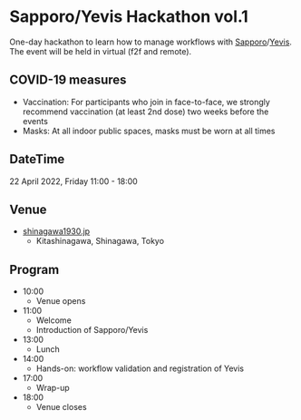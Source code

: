 # Sapporo/Yevis Hackathon vol.1

One-day hackathon to learn how to manage workflows with [Sapporo](https://github.com/sapporo-wes/sapporo)/[Yevis](https://github.com/ddbj/yevis-cli). The event will be held in virtual (f2f and remote).

## COVID-19 measures

- Vaccination: For participants who join in face-to-face, we strongly recommend vaccination (at least 2nd dose) two weeks before the events
- Masks: At all indoor public spaces, masks must be worn at all times

## DateTime

22 April 2022, Friday 11:00 - 18:00

## Venue

- [shinagawa1930.jp](https://shinagawa1930.jp/access)
  - Kitashinagawa, Shinagawa, Tokyo

## Program

- 10:00
  - Venue opens
- 11:00
  - Welcome
  - Introduction of Sapporo/Yevis
- 13:00
  - Lunch
- 14:00
  - Hands-on: workflow validation and registration of Yevis
- 17:00
  - Wrap-up
- 18:00
  - Venue closes
